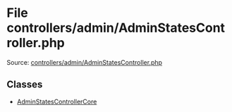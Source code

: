 File controllers/admin/AdminStatesController.php
=========

Source: [controllers/admin/AdminStatesController.php](https://github.com/PrestaShop/PrestaShop/blob/1.6.1.3/controllers/admin/AdminStatesController.php)


Classes
-------

* [AdminStatesControllerCore](class.AdminStatesControllerCore.md)

